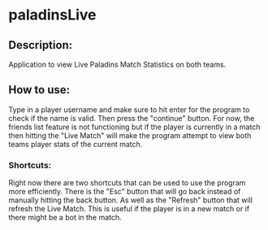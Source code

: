 # paladinsLive

## Description:
Application to view Live Paladins Match Statistics on both teams.

## How to use:
Type in a player username and make sure to hit enter for the program to check if the name is valid. Then press the
"continue" button. For now, the friends list feature is not functioning but if the player is currently in a match then hitting the "Live
Match" will make the program attempt to view both teams player stats of the current match.

### Shortcuts:
Right now there are two shortcuts that can be used to use the program more efficiently. There is the "Esc" button that will go back instead
of manually hitting the back button. As well as the "Refresh" button that will refresh the Live Match. This is useful if the player is in
a new match or if there might be a bot in the match.